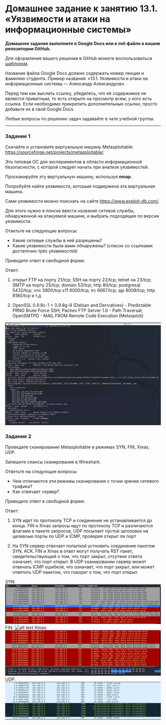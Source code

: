# Домашнее задание к занятию 13.1. «Уязвимости и атаки на информационные системы»

**Домашнее задание выполните в Google Docs или в md-файле в вашем репозитории GitHub.** 

Для оформления вашего решения в GitHub можете воспользоваться [шаблоном](https://github.com/netology-code/sys-pattern-homework).

Название файла Google Docs должно содержать номер лекции и фамилию студента. Пример названия: «13.1. Уязвимости и атаки на информационные системы — Александр Александров».

Перед тем как выслать ссылку, убедитесь, что её содержимое не является приватным, то есть открыто на просмотр всем, у кого есть ссылка. Если необходимо прикрепить дополнительные ссылки, просто добавьте их в свой Google Docs.

Любые вопросы по решению задач задавайте в чате учебной группы.

------

### Задание 1

Скачайте и установите виртуальную машину Metasploitable: https://sourceforge.net/projects/metasploitable/.

Это типовая ОС для экспериментов в области информационной безопасности, с которой следует начать при анализе уязвимостей.

Просканируйте эту виртуальную машину, используя **nmap**.

Попробуйте найти уязвимости, которым подвержена эта виртуальная машина.

Сами уязвимости можно поискать на сайте https://www.exploit-db.com/.

Для этого нужно в поиске ввести название сетевой службы, обнаруженной на атакуемой машине, и выбрать подходящие по версии уязвимости.

Ответьте на следующие вопросы:

- Какие сетевые службы в ней разрешены?
- Какие уязвимости были вами обнаружены? (список со ссылками: достаточно трёх уязвимостей)
  
*Приведите ответ в свободной форме.*  

Ответ:

1. открыт FTP на порту 21/tcp; SSH на порту 22/tcp; telnet на 23/tcp; SMTP на порту 25/tcp; domain 53/tcp; http 80/tcp; postgresql 5432/tcp; vnc 5900/tcp
  x11 6000/tcp; irc 6667/tcp; ajp 8009/tcp; http 8180/tcp и т.д

2. OpenSSL 0.9.8c-1 < 0.9.8g-9 (Debian and Derivatives) - Predictable PRNG Brute Force SSH; Pachev FTP Server 1.0 - Path Traversal; OpenSMTPD - MAIL FROM Remote Code Execution (Metasploit)

![alt text](screen/13-01/nmap.png)

### Задание 2

Проведите сканирование Metasploitable в режимах SYN, FIN, Xmas, UDP.

Запишите сеансы сканирования в Wireshark.

Ответьте на следующие вопросы:

- Чем отличаются эти режимы сканирования с точки зрения сетевого трафика?
- Как отвечает сервер?

*Приведите ответ в свободной форме.*

Ответ:

1. SYN идет по протоколу TCP и соединение не устанавливается до конца. FIN и Xmas запросы идут по протоколу TCP и различаются флагами в пакете запросов, 
   UDP посылает пустой заголовок на целевоые порты по UDP и ICMP, проверяя открыт ли порт

2. На SYN сервер отвечает попыткой устновить соединение пакетом SYN, ACK. FIN и Xmas в ответ могут получать RST пакет, свидетельствующий о том, что порт закрыт, отсутвие ответа означает, что
   порт открыт. В UDP сканировании сервер может отвечать ICMP ошибкой, что означает, что порт закрыт, или может ответить UDP пакетом, что говорит о том, что порт открыт.

SYN:
![alt text](screen/13-01/syn.png)
FIN:
![alt text](screen/13-03/fin.png)
Xmas:
![alt text](screen/13-01/xmas.png)
UDP:
![alt text](screen/13-01/udp.png)
